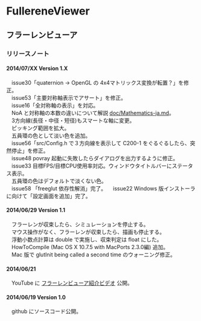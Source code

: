# FullereneViewer
## フラーレンビューア
### リリースノート

#### 2014/07/XX Version 1.X
　issue30「quaternion → OpenGL の 4x4マトリックス変換が転置？」を修正。  
　issue53「主要対称軸表示でアサート」を修正。  
　issue16「全対称軸の表示」を対応。  
　NoA と対称軸の本数の違いについて解説 [doc/Mathematics-ja.md](Mathematics-ja.md)。  
　3方向線(長径・中径・短径)もスマートな軸に変更。  
　ピッキング範囲を拡大。  
　五員環の色として淡い色を追加。  
　issue56「src/Config.h で３方向線を表示して C200-1 をぐるぐるしたら、突然停止」を修正。  
　issue48 povray 起動に失敗したらダイアログを出力するように修正。  
　issue33 目標FPS/目標CPU使用率対応。ウィンドウタイトルバーにステータス表示。  
　五員環の色はデフォルトで淡くない色。  
　issue58 「freeglut 依存性解消」完了。
　issue22 Windows 版インストーラに向けて「設定画面を追加」完了。

#### 2014/06/29 Version 1.1
　フラーレンが収束したら、シミュレーションを停止する。  
　マウス操作がなく、フラーレンが収束したら、描画も停止する。  
　浮動小数点計算は double で実施し、収束判定は float にした。  
　HowToCompile (Mac OS X 10.7.5 with MacPorts 2.3.0編) 追加。  
　Mac 版で glutInit being called a second time のウォーニング修正。

#### 2014/06/21
　YouTube に [フラーレンビューア紹介ビデオ](https://www.youtube.com/watch?v=J_qkGaMuqyE) 公開。

#### 2014/06/19 Version 1.0
　github にソースコード公開。
